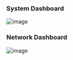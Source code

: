### System Dashboard
![image](Users/shanz/Documents/pproj/security-dashboard/sys-dash.png)

### Network Dashboard
![image](Users/shanz/Documents/pproj/security-dashboard/net-dash.png)

